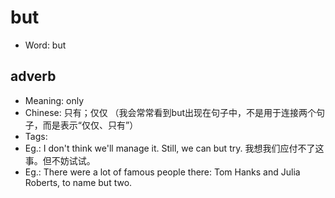# but

- Word: but

## adverb

- Meaning: only
- Chinese: 只有；仅仅 （我会常常看到but出现在句子中，不是用于连接两个句子，而是表示“仅仅、只有”）
- Tags: 
- Eg.: I don't think we'll manage it. Still, we can but try. 我想我们应付不了这事。但不妨试试。
- Eg.: There were a lot of famous people there: Tom Hanks and Julia Roberts, to name but two.

